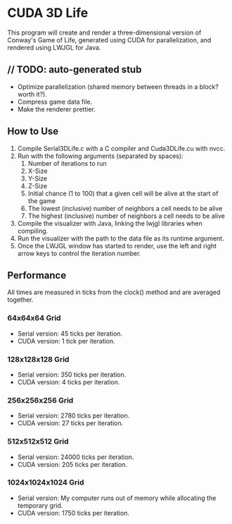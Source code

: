 # CUDA 3D Life

This program will create and render a three-dimensional version of Conway's Game of Life, generated using CUDA for parallelization, and rendered using LWJGL for Java.

## // TODO: auto-generated stub

* Optimize parallelization (shared memory between threads in a block? worth it?).
* Compress game data file.
* Make the renderer prettier.

## How to Use

1. Compile Serial3DLife.c with a C compiler and Cuda3DLife.cu with nvcc.
2. Run with the following arguments (separated by spaces): 
    1. Number of iterations to run
    2. X-Size
    3. Y-Size
    4. Z-Size
    5. Initial chance (1 to 100) that a given cell will be alive at the start of the game
    6. The lowest (inclusive) number of neighbors a cell needs to be alive
    7. The highest (inclusive) number of neighbors a cell needs to be alive
3. Compile the visualizer with Java, linking the lwjgl libraries when compiling.
4. Run the visualizer with the path to the data file as its runtime argument.
5. Once the LWJGL window has started to render, use the left and right arrow keys to control the iteration number.

## Performance

All times are measured in ticks from the clock() method and are averaged together.

### 64x64x64 Grid

* Serial version: 45 ticks per iteration.
* CUDA version: 1 tick per iteration.

### 128x128x128 Grid

* Serial version: 350 ticks per iteration.
* CUDA version: 4 ticks per iteration.

### 256x256x256 Grid

* Serial version: 2780 ticks per iteration.
* CUDA version: 27 ticks per iteration.

### 512x512x512 Grid

* Serial version: 24000 ticks per iteration.
* CUDA version: 205 ticks per iteration.

### 1024x1024x1024 Grid

* Serial version: My computer runs out of memory while allocating the temporary grid.
* CUDA version: 1750 ticks per iteration.
